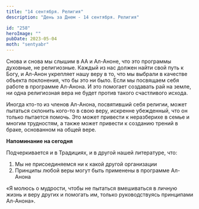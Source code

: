 ```yaml
---
title: "14 сентября. Религия"
description: "День за Днем - 14 сентября. Религия"

id: "258"
heroImage: ""
pubDate: 2023-05-04
moth: "sentyabr"
---
```


Снова и снова мы слышим в АА и Ал-Аноне, что это программы духовные, не
религиозные. Каждый из нас должен найти свой путь к Богу, и Ал-Анон укрепляет
нашу веру в то, что мы выбрали в качестве объекта поклонения, что бы это ни
было. Если мы посвящаем себя работе в программе Ал-Анона. И это помогает
создавать рай на земле, ни одна религиозная вера не будет против такого
счастливого исхода.

Иногда кто-то из членов Ал-Анона, посвятивший себя религии, может пытаться
склонить кого-то в свою веру, искренне убежденный, что он только пытается
помочь. Это может привести к неразберихе в семье и многим трудностям, а также
может привести к созданию трений в браке, основанном на общей вере.

**Напоминание на сегодня**

Подчеркивается и в Традициях, и в другой нашей литературе, что:

1. Мы не присоединяемся ни к какой другой организации
2. Принципы любой веры могут быть применены в программе Ал-Анона

«Я молюсь о мудрости, чтобы не пытаться вмешиваться в личную жизнь и веру
других и помогать им, только руководствуясь принципами Ал-Анона».
